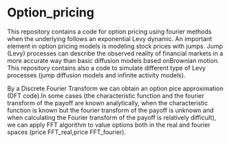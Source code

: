 # Option_pricing


This repository contains a code for option pricing using fourier methods when the underlying follows an exponential Levy  dynamic. An important element in option pricing models is modeling stock prices with jumps. Jump (Levy) processes can describe the observed reality of financial markets in a more accurate way than basic diffusion models based onBrownian motion. This  repository contains also  a code to simulate different type of Levy processes (jump diffusion models and infinite activity  models).

By a Discrete Fourier Transform we can obtain an option pice approximation (DFT code).In some cases (the characteristic function and the fourier transform of the payoff are known analytically, when the characteristic function is known but the fourier transform of the payoff is unknown and when calculating the Fourier transform of the payoff is relatively difficult), we can apply FFT algorithm to value options both in the real and fourier spaces (price FFT_real,price FFT_fourier).
